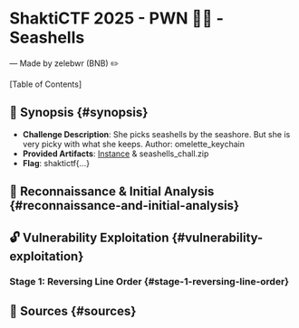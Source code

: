 # ShaktiCTF 2025 - PWN 🧑‍🍳 - Seashells

— Made by zelebwr (BNB) ✏️

[Table of Contents]

## 🎯 Synopsis {#synopsis}

-   **Challenge Description**: She picks seashells by the seashore. But she is very picky with what she keeps. Author: omelette_keychain
-   **Provided Artifacts**: [Instance](https://instancer.eng.run/login) & seashells_chall.zip
-   **Flag**: shaktictf{...}

## 🔎 Reconnaissance & Initial Analysis {#reconnaissance-and-initial-analysis}

## 🔓 Vulnerability Exploitation {#vulnerability-exploitation}

### Stage 1: Reversing Line Order {#stage-1-reversing-line-order}

## 📖 Sources {#sources}

